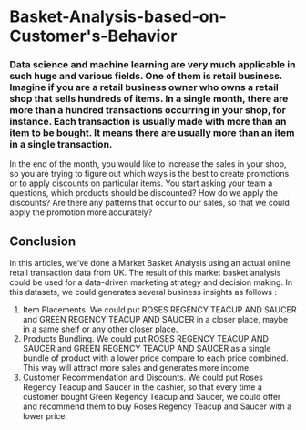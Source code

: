 # Basket-Analysis-based-on-Customer's-Behavior

<h3>Data science and machine learning are very much applicable in such huge and various fields. One of them is retail business. Imagine if you are a retail business owner who owns a retail shop that sells hundreds of items. In a single month, there are more than a hundred transactions occurring in your shop, for instance. Each transaction is usually made with more than an item to be bought. It means there are usually more than an item in a single transaction.</h3>

In the end of the month, you would like to increase the sales in your shop, so you are trying to figure out which ways is the best to create promotions or to apply discounts on particular items. You start asking your team a questions, which products should be discounted? How do we apply the discounts? Are there any patterns that occur to our sales, so that we could apply the promotion more accurately?

<h2> Conclusion</h2>
In this articles, we’ve done a Market Basket Analysis using an actual online retail transaction data from UK. The result of this market basket analysis could be used for a data-driven marketing strategy and decision making. In this datasets, we could generates several business insights as follows :

1. Item Placements. We could put ROSES REGENCY TEACUP AND SAUCER and GREEN REGENCY TEACUP AND SAUCER in a closer place, maybe in a same shelf or any other closer place.
2. Products Bundling. We could put ROSES REGENCY TEACUP AND SAUCER and GREEN REGENCY TEACUP AND SAUCER as a single bundle of product with a lower price compare to each price combined. This way will attract more sales and generates more income.
3. Customer Recommendation and Discounts. We could put Roses Regency Teacup and Saucer in the cashier, so that every time a customer bought Green Regency Teacup and Saucer, we could offer and recommend them to buy Roses Regency Teacup and Saucer with a lower price.
